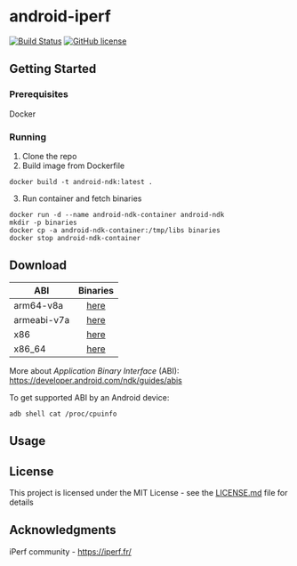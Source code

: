 # android-iperf

[![Build Status](https://travis-ci.com/KnightWhoSayNi/android-iperf.svg?branch=master)](https://travis-ci.com/KnightWhoSayNi/android-iperf) [![GitHub license](https://img.shields.io/github/license/Naereen/StrapDown.js.svg)](https://github.com/KnightWhoSayNi/android-iperf/blob/master/LICENSE)

## Getting Started


### Prerequisites

Docker

### Running

1. Clone the repo
2. Build image from Dockerfile

```shell
docker build -t android-ndk:latest .
```

3. Run container and fetch binaries

```shell
docker run -d --name android-ndk-container android-ndk
mkdir -p binaries
docker cp -a android-ndk-container:/tmp/libs binaries
docker stop android-ndk-container
```

## Download

| ABI        | Binaries           |
| ------------- |:-------------:|
| arm64-v8a     | [here](https://github.com/KnightWhoSayNi/android-iperf/tree/gh-pages/libs/arm64-v8a) |
| armeabi-v7a      | [here](https://github.com/KnightWhoSayNi/android-iperf/tree/gh-pages/libs/armeabi-v7a)      |
| x86 | [here](https://github.com/KnightWhoSayNi/android-iperf/tree/gh-pages/libs/x86)     |
| x86_64 | [here](https://github.com/KnightWhoSayNi/android-iperf/tree/gh-pages/libs/)     |

More about *Application Binary Interface* (ABI): https://developer.android.com/ndk/guides/abis

To get supported ABI by an Android device:

```shell
adb shell cat /proc/cpuinfo
```

## Usage


## License

This project is licensed under the MIT License - see the [LICENSE.md](LICENSE.md) file for details


## Acknowledgments

iPerf community - https://iperf.fr/
